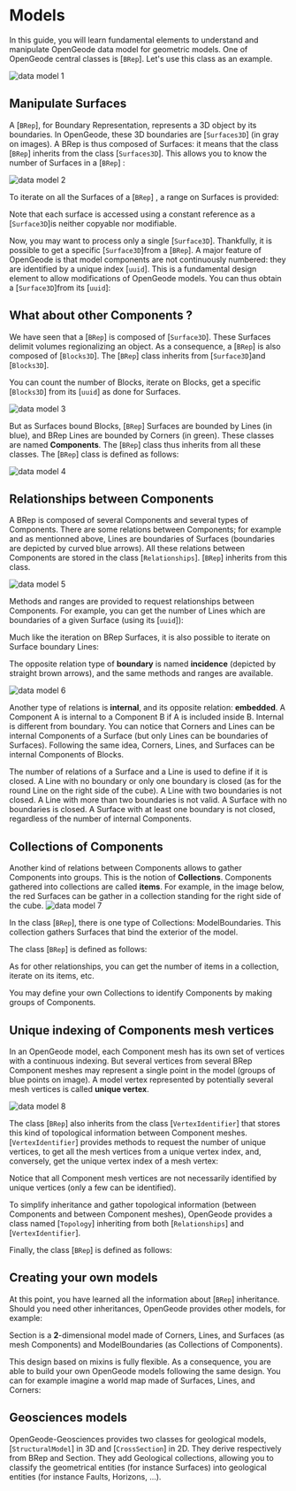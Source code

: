 <script setup>
import CodeExample from '/components/CodeExample.vue'
</script>

# Models
<!-- @include: ./links.md -->
In this guide, you will learn fundamental elements to understand and manipulate OpenGeode data model for geometric models. One of OpenGeode central classes is [`BRep`]. Let's use this class as an example.

![data model 1](datamodel1.svg)

## Manipulate Surfaces

A [`BRep`], for Boundary Representation, represents a 3D object by its boundaries. In OpenGeode, these 3D boundaries are [`Surfaces3D`] (in gray on images). A BRep is thus composed of Surfaces: it means that the class [`BRep`] inherits from the class [`Surfaces3D`]. This allows you to know the number of Surfaces in a [`BRep`] :

<CodeExample>
<template v-slot:cpp>

```cpp
BRep my_brep;
auto nb = my_brep.nb_surfaces();
```
</template>
<template v-slot:py>

```py
my_brep = opengeode.BRep()
nb = my_brep.nb_surfaces()
```
  </template>
</CodeExample> 


![data model 2](datamodel2.svg)

To iterate on all the Surfaces of a [`BRep`] , a range on Surfaces is provided:

<CodeExample>
<template v-slot:cpp>

```cpp
BRep my_brep;
for( const auto& surface : my_brep.surfaces() )
{
  // Do something with surface (which is a Surface3D)
  auto nbv = surface.mesh().nb_vertices();
}
```
</template>
<template v-slot:py>

```py
my_brep = opengeode.BRep()
for surface in my_brep.surfaces():
    ## Do something with surface (which is a Surface3D)
    nbv = surface.mesh().nb_vertices()
```
  </template>
</CodeExample> 

Note that each surface is accessed using a constant reference as a [`Surface3D`]is neither copyable nor modifiable.

Now, you may want to process only a single [`Surface3D`]. Thankfully, it is possible to get a specific [`Surface3D`]from a [`BRep`]. A major feature of OpenGeode is that model components are not continuously numbered: they are identified by a unique index [`uuid`]. This is a fundamental design element to allow modifications of OpenGeode models. You can thus obtain a [`Surface3D`]from its [`uuid`]:


<CodeExample>
<template v-slot:cpp>

```cpp
BRep my_brep;
uuid surf_id;
const auto& surface = my_brep.surface( surf_id );
```
</template>
<template v-slot:py>

```py
my_brep = opengeode.BRep()
surf_id = opengeode.uuid()
surface = my_brep.surface( surf_id )
```
  </template>
</CodeExample> 

## What about other Components ?

We have seen that a [`BRep`] is composed of [`Surface3D`]. These Surfaces delimit volumes regionalizing an object. As a consequence, a [`BRep`] is also composed of [`Blocks3D`]. The [`BRep`] class inherits from [`Surface3D`]and [`Blocks3D`].

<CodeExample>
<template v-slot:cpp>

```cpp
class BRep : public Surfaces3D,
              public Blocks3D
{
  ...
}
```
</template>
<template v-slot:py>

```py
class BRep( Surfaces3D, Blocks3D ):
  ...
```
  </template>
</CodeExample> 

You can count the number of Blocks, iterate on Blocks, get a specific [`Blocks3D`] from its [`uuid`] as done for Surfaces.

![data model 3](datamodel3.svg)

But as Surfaces bound Blocks, [`BRep`] Surfaces are bounded by Lines (in blue), and BRep Lines are bounded by Corners (in green). These classes are named **Components**. The [`BRep`] class thus inherits from all these classes. The [`BRep`] class is defined as follows:

![data model 4](datamodel4.svg)
<CodeExample>
<template v-slot:cpp>

```cpp
class opengeode_model_api BRep : public Topology,
                                  public Corners3D,
                                  public Lines3D,
                                  public Surfaces3D,
                                  public Blocks3D,
                                  public ModelBoundaries3D,
                                  public Identifier
{
  ...
};
```
</template>
<template v-slot:py>

```py
class BRep( Corners3D, Lines3D, Surfaces3D, Blocks3D ):
  ...
```
  </template>
</CodeExample> 


## Relationships between Components
A BRep is composed of several Components and several types of Components. There are some relations between Components; for example and as mentionned above, Lines are boundaries of Surfaces (boundaries are depicted by curved blue arrows). All these relations between Components are stored in the class [`Relationships`]. [`BRep`] inherits from this class.

![data model 5](datamodel5.svg)

Methods and ranges are provided to request relationships between Components. For example, you can get the number of Lines which are boundaries of a given Surface (using its [`uuid`]):

<CodeExample>
<template v-slot:cpp>

```cpp
BRep my_brep;
uuid surf_id;
auto nb_boundary_lines = my_brep.nb_boundaries( surf_id );
```
</template>
<template v-slot:py>

```py
my_brep = opengeode.BRep()
surf_id = opengeode.uuid()
nb_boundary_lines = my_brep.nb_boundaries( surf_id )
```
  </template>
</CodeExample> 


Much like the iteration on BRep Surfaces, it is also possible to iterate on Surface boundary Lines:

<CodeExample>
<template v-slot:cpp>

```cpp
BRep my_brep;
uuid surf_id;
const auto& surface = my_brep.surface( surf_id );
for( const auto& line : my_brep.boundaries( surface ) )
{
  // do something with line (which is a Line3D)
}
```
</template>
<template v-slot:py>

```py
my_brep = opengeode.BRep()
surf_id = opengeode.uuid()
surface = my_brep.surface( surf_id )
for line in my_brep.boundaries( surface ):
  ## do something with line (which is a Line3D)
```
  </template>
</CodeExample> 


The opposite relation type of **boundary** is named **incidence** (depicted by straight brown arrows), and the same methods and ranges are available.

![data model 6](datamodel6.svg)

Another type of relations is **internal**, and its opposite relation: **embedded**. A Component A is internal to a Component B if A is included inside B. Internal is different from boundary. You can notice that Corners and Lines can be internal Components of a Surface (but only Lines can be boundaries of Surfaces). Following the same idea, Corners, Lines, and Surfaces can be internal Components of Blocks.

The number of relations of a Surface and a Line is used to define if it is closed. A Line with no boundary or only one boundary is closed (as for the round Line on the right side of the cube). A Line with two boundaries is not closed. A Line with more than two boundaries is not valid. A Surface with no boundaries is closed. A Surface with at least one boundary is not closed, regardless of the number of internal Components.

## Collections of Components
Another kind of relations between Components allows to gather Components into groups. This is the notion of **Collections**. Components gathered into collections are called **items**. For example, in the image below, the red Surfaces can be gather in a collection standing for the right side of the cube.
![data model 7](datamodel7.svg)

In the class [`BRep`], there is one type of Collections: ModelBoundaries. This collection gathers Surfaces that bind the exterior of the model.

The class [`BRep`] is defined as follows:


<CodeExample>
<template v-slot:cpp>

```cpp
class BRep : public Relationships,
             public Corners3D,
             public Lines3D,
             public Surfaces3D,
             public Blocks3D,
             public ModelBoundaries3D
{
  ...
};
```
</template>
<template v-slot:py>

```py
class BRep( Relationships, Corners3D, Lines3D, Surfaces3D, Blocks3D, ModelBoundaries3D ):
  ...
```
  </template>
</CodeExample> 

As for other relationships, you can get the number of items in a collection, iterate on its items, etc.

You may define your own Collections to identify Components by making groups of Components.

## Unique indexing of Components mesh vertices

In an OpenGeode model, each Component mesh has its own set of vertices with a continuous indexing. But several vertices from several BRep Component meshes may represent a single point in the model (groups of blue points on image). A model vertex represented by potentially several mesh vertices is called **unique vertex**.

![data model 8](datamodel8.svg)

The class [`BRep`] also inherits from the class [`VertexIdentifier`] that stores this kind of topological information between Component meshes. [`VertexIdentifier`] provides methods to request the number of unique vertices, to get all the mesh vertices from a unique vertex index, and, conversely, get the unique vertex index of a mesh vertex:

<CodeExample>
<template v-slot:cpp>

```cpp
BRep my_brep;
auto nb_unique_v = my_brep.nb_unique_vertices();
index_t unique_v_id;
const auto& mesh_vertices = my_brep.component_mesh_vertices( unique_v_id );
uuid surf_id;
for( const auto& cmv : mesh_vertices )
{
  if( cmv.component_id.id() == surf_id )
  {
    const auto vertex_in_surface = cmv.vertex;
  }  
}
```
</template>
<template v-slot:py>

```py
my_brep = opengeode.BRep()
nb_unique_v = my_brep.nb_unique_vertices()
unique_v_id = 0
mesh_vertices = my_brep.component_mesh_vertices( unique_v_id )
surf_id = opengeode.uuid()
for(cmv in mesh_vertices):
  if(cmv.component_id.id() == surf_id):
    mesh_vertices_in_surface = cmv.vertex
```
  </template>
</CodeExample> 


Notice that all Component mesh vertices are not necessarily identified by unique vertices (only a few can be identified).

To simplify inheritance and gather topological information (between Components and between Component meshes), OpenGeode provides a class named [`Topology`] inheriting from both [`Relationships`] and [`VertexIdentifier`].

Finally, the class [`BRep`] is defined as follows:

<CodeExample>
<template v-slot:cpp>

```cpp
class BRep : public Topology,
             public Corners3D,
             public Lines3D,
             public Surfaces3D,
             public Blocks3D,
             public ModelBoundaries3D
{
  ...
};
```
</template>
<template v-slot:py>

```py
class BRep( Relationships, Corners3D, Lines3D, Surfaces3D, Blocks3D, ModelBoundaries3D ):
  ...
```
  </template>
</CodeExample> 

## Creating your own models
At this point, you have learned all the information about [`BRep`] inheritance. Should you need other inheritances, OpenGeode provides other models, for example:


<CodeExample>
<template v-slot:cpp>

```cpp
class Section : public Topology,
                public Corners2D,
                public Lines2D,
                public Surfaces2D,
                public ModelBoundaries2D
{
  ...
};
```
</template>
<template v-slot:py>

```py
class Section( Topology, Corners, Lines3D, Surfaces3D, ModelBoundaries3D ):
  ...
```
  </template>
</CodeExample> 

Section is a **2**-dimensional model made of Corners, Lines, and Surfaces (as mesh Components) and ModelBoundaries (as Collections of Components).

This design based on mixins is fully flexible. As a consequence, you are able to build your own OpenGeode models following the same design. You can for example imagine a world map made of Surfaces, Lines, and Corners:

<CodeExample>
<template v-slot:cpp>

```cpp
class WorldMap : public Topology,
                 public Corners2D,
                 public Lines2D,
                 public Surfaces2D,
                 public CountryBorders,
                 public Countries,
                 public Continents
{
  ...
};
```
</template>
<template v-slot:py>

```py
class WorldMap( Topology, Corners2D, Lines2D, Surfaces2D, CountryBorders, Countries, Continents ):
  ...
```
  </template>
</CodeExample> 

## Geosciences models
OpenGeode-Geosciences provides two classes for geological models, [`StructuralModel`]  in 3D and [`CrossSection`] in 2D. They derive respectively from BRep and Section. They add Geological collections, allowing you to classify the geometrical entities (for instance Surfaces) into geological entities (for instance Faults, Horizons, ...).

<CodeExample>
<template v-slot:cpp>

```cpp
class StructuralModel : public BRep,
                        public Faults3D,
                        public Horizons3D,
                        public FaultBlocks3D,
                        public StratigraphicUnits3D
{
  ...
};
```
</template>
<template v-slot:py>

```py
class StructuralModel( BRep, Faults3D, Horizons3D, FaultBlocks3D, StratigraphicUnits3D )
  ...
```
  </template>
</CodeExample> 
